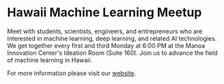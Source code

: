 # Hawaii Machine Learning Meetup

Meet with students, scientists, engineers, and entrepreneurs who are interested in machine learning, deep learning, and related AI technologies. We get together every first and third Monday at 6:00 PM at the Manoa Innovation Center's Ideation Room (Suite 160).  Join us to advance the field of machine learning in Hawaii.  

For more information please visit our [website](https://hawaiimachinelearning.github.io/).
